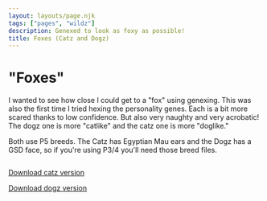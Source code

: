 ```yaml
---
layout: layouts/page.njk
tags: ["pages", "wildz"]
description: Genexed to look as foxy as possible!
title: Foxes (Catz and Dogz)
---
```

# "Foxes"
I wanted to see how close I could get to a "fox" using genexing. This was also the first time I tried hexing the personality genes. Each is a bit more scared thanks to low confidence. But also very naughty and very acrobatic! The dogz one is more "catlike" and the catz one is more "doglike."

Both use P5 breeds. The Catz has Egyptian Mau ears and the Dogz has a GSD face, so if you're using P3/4 you'll need those breed files.

<img srcset="https://cdn.glitch.com/e8c48446-7221-44a1-aabd-d809cd1d1e34%2Ffoxes.png?v=1629161667992 2x">


[Download catz version](/public/downloads/fox-cat.zip?v=1629161719813)

[Download dogz version](/public/downloads/fox%20gsd.zip?v=1629161723428)
